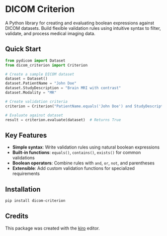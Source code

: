 # DICOM Criterion

A Python library for creating and evaluating boolean expressions against DICOM datasets. Build flexible validation rules using intuitive syntax to filter, validate, and process medical imaging data.

## Quick Start

```python
from pydicom import Dataset
from dicom_criterion import Criterion

# Create a sample DICOM dataset
dataset = Dataset()
dataset.PatientName = "John Doe"
dataset.StudyDescription = "Brain MRI with contrast"
dataset.Modality = "MR"

# Create validation criteria
criterion = Criterion("PatientName.equals('John Doe') and StudyDescription.contains('MRI')")

# Evaluate against dataset
result = criterion.evaluate(dataset)  # Returns True
```

## Key Features

- **Simple syntax**: Write validation rules using natural boolean expressions
- **Built-in functions**: `equals()`, `contains()`, `exists()` for common validations
- **Boolean operators**: Combine rules with `and`, `or`, `not`, and parentheses
- **Extensible**: Add custom validation functions for specialized requirements

## Installation

```bash
pip install dicom-criterion
```

## Credits
This package was created with the [kiro](https://kiro.dev/) editor.